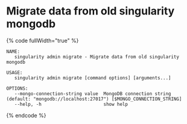 # Migrate data from old singularity mongodb

{% code fullWidth="true" %}
```
NAME:
   singularity admin migrate - Migrate data from old singularity mongodb

USAGE:
   singularity admin migrate [command options] [arguments...]

OPTIONS:
   --mongo-connection-string value  MongoDB connection string (default: "mongodb://localhost:27017") [$MONGO_CONNECTION_STRING]
   --help, -h                       show help
```
{% endcode %}
